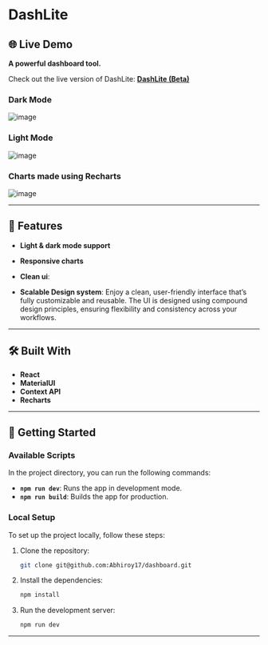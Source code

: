 # DashLite

## 🌐 Live Demo
**A powerful dashboard tool.**

Check out the live version of DashLite: [**DashLite (Beta)**](https://dashlite.netlify.app/)
### Dark Mode
![image](https://github.com/user-attachments/assets/57622e50-fb17-4303-93e0-dd36d0cb099e)

### Light Mode

![image](https://github.com/user-attachments/assets/6fe463a0-6a7f-406e-9974-1ecfb84759a7)

### Charts made using Recharts

![image](https://github.com/user-attachments/assets/15410280-1445-4d41-90c5-3ebe4c7a9497)

---
## 🌟 Features

- **Light & dark mode support**

- **Responsive charts**

- **Clean ui**: 

- **Scalable Design system**: Enjoy a clean, user-friendly interface that’s fully customizable and reusable. The UI is designed using compound design principles, ensuring flexibility and consistency across your workflows.

---

## 🛠️ Built With

- **React**
- **MaterialUI**
- **Context API**
- **Recharts**

---

## 🚀 Getting Started

### Available Scripts

In the project directory, you can run the following commands:

- **`npm run dev`**: Runs the app in development mode.
- **`npm run build`**: Builds the app for production.

### Local Setup

To set up the project locally, follow these steps:

1. Clone the repository:
   ```bash
   git clone git@github.com:Abhiroy17/dashboard.git
   ```
2. Install the dependencies:
   ```bash
   npm install
   ```
3. Run the development server:
   ```bash
   npm run dev
   ```

---

